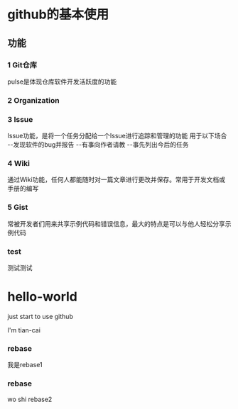 # github的基本使用
## 功能
### 1 Git仓库
pulse是体现仓库软件开发活跃度的功能
### 2 Organization
### 3 Issue
Issue功能，是将一个任务分配给一个Issue进行追踪和管理的功能
用于以下场合
 --发现软件的bug并报告
 --有事向作者请教
 --事先列出今后的任务
### 4 Wiki
通过Wiki功能，任何人都能随时对一篇文章进行更改并保存。常用于开发文档或手册的编写
### 5 Gist
常被开发者们用来共享示例代码和错误信息，最大的特点是可以与他人轻松分享示例代码

### test
测试测试
# hello-world
just start to use github

I'm tian-cai

### rebase
我是rebase1

### rebase
wo shi rebase2
